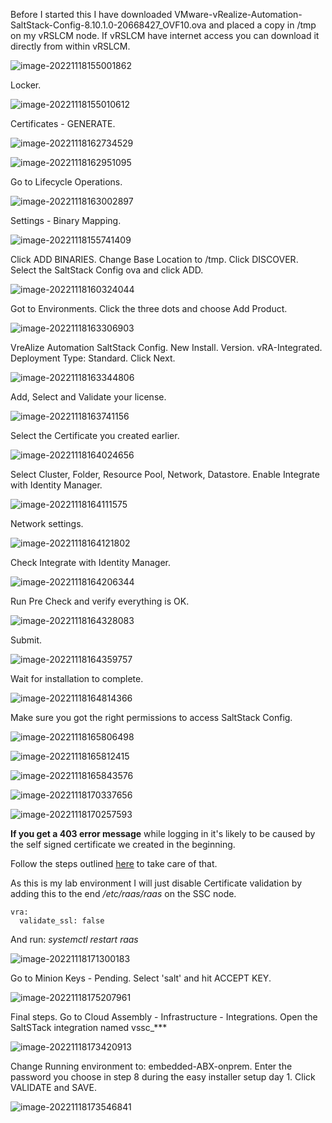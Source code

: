 Before I started this I have downloaded VMware-vRealize-Automation-SaltStack-Config-8.10.1.0-20668427_OVF10.ova and placed a copy in /tmp on my vRSLCM node. If vRSLCM have internet access you can download it directly from within vRSLCM.

![image-20221118155001862](./assets/images/multivm/image-20221118155001862.png)

Locker.

![image-20221118155010612](./assets/images/multivm/image-20221118155010612.png)

Certificates - GENERATE.

![image-20221118162734529](./assets/images/multivm/image-20221118162734529.png)

![image-20221118162951095](./assets/images/multivm/image-20221118162951095.png)

Go to Lifecycle Operations.

![image-20221118163002897](./assets/images/multivm/image-20221118163002897.png)

Settings - Binary Mapping.

![image-20221118155741409](./assets/images/multivm/image-20221118155741409.png)

Click ADD BINARIES. Change Base Location to /tmp. Click DISCOVER. Select the SaltStack Config ova and click ADD.

![image-20221118160324044](./assets/images/multivm/image-20221118160324044.png)

Got to Environments. Click the three dots and choose Add Product.

![image-20221118163306903](./assets/images/multivm/image-20221118163306903.png)

VreAlize Automation SaltStack Config. New Install. Version. vRA-Integrated. Deployment Type: Standard. Click Next.

![image-20221118163344806](./assets/images/multivm/image-20221118163344806.png)

Add, Select and Validate your license. 

![image-20221118163741156](./assets/images/multivm/image-20221118163741156.png)

Select the Certificate you created earlier.

![image-20221118164024656](./assets/images/multivm/image-20221118164024656.png)

Select Cluster, Folder, Resource Pool, Network, Datastore. Enable Integrate with Identity Manager.

![image-20221118164111575](./assets/images/multivm/image-20221118164111575.png)

Network settings.

![image-20221118164121802](./assets/images/multivm/image-20221118164121802.png)

Check Integrate with Identity Manager.

![image-20221118164206344](./assets/images/multivm/image-20221118164206344.png)

Run Pre Check and verify everything is OK.

![image-20221118164328083](./assets/images/multivm/image-20221118164328083.png)

Submit.

![image-20221118164359757](./assets/images/multivm/image-20221118164359757.png)

Wait for installation to complete.

![image-20221118164814366](./assets/images/multivm/image-20221118164814366.png)

Make sure you got the right permissions to access SaltStack Config.

![image-20221118165806498](./assets/images/multivm/image-20221118165806498.png)

![image-20221118165812415](./assets/images/multivm/image-20221118165812415.png)

![image-20221118165843576](./assets/images/multivm/image-20221118165843576.png)

![image-20221118170337656](./assets/images/multivm/image-20221118170337656.png)

![image-20221118170257593](./assets/images/multivm/image-20221118170257593.png)

**If you get a 403 error message** while logging in it's likely to be caused by the self signed certificate we created in the beginning.

Follow the steps outlined [here](https://docs.vmware.com/en/VMware-vRealize-Automation-SaltStack-Config/8.10/install-configure-saltstack-config/GUID-21A87CE2-8184-4F41-B71B-0FCBB93F21FC.html) to take care of that. 

As this is my lab environment I will just disable Certificate validation by adding this to the end */etc/raas/raas* on the SSC node.

```
vra:
  validate_ssl: false
```

And run: *systemctl restart raas*

![image-20221118171300183](./assets/images/multivm/image-20221118171300183.png)

Go to Minion Keys - Pending. Select 'salt' and hit ACCEPT KEY.

![image-20221118175207961](./assets/images/multivm/image-20221118175207961.png)

Final steps. Go to Cloud Assembly - Infrastructure - Integrations. Open the SaltSTack integration named vssc_***

![image-20221118173420913](./assets/images/multivm/image-20221118173420913.png)

Change Running environment to: embedded-ABX-onprem. Enter the password you choose in step 8 during the easy installer setup day 1. Click VALIDATE and SAVE.

![image-20221118173546841](./assets/images/multivm/image-20221118173546841.png)

